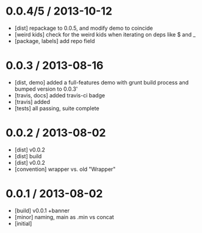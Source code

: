 
0.0.4/5 / 2013-10-12 
==================

 * [dist] repackage to 0.0.5, and modify demo to coincide
 * [weird kids] check for the weird kids when iterating on deps like $ and _
 * [package, labels] add repo field

0.0.3 / 2013-08-16 
==================

 * [dist, demo] added a full-features demo with grunt build process and bumped version to 0.0.3'
 * [travis, docs] added travis-ci badge
 * [travis] added
 * [tests] all passing, suite complete

0.0.2 / 2013-08-02 
==================
 
 * [dist] v0.0.2
 * [dist] build
 * [dist] v0.0.2
 * [convention] wrapper vs. old "Wrapper"

0.0.1 / 2013-08-02 
==================

 * [build] v0.0.1 +banner
 * [minor] naming, main as .min vs concat
 * [initial]
